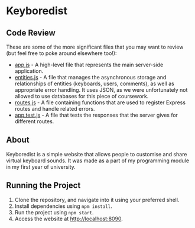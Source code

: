 # Keyboredist
## Code Review
These are some of the more significant files that you may want to review (but feel free to poke around elsewhere too!):
- [app.js](https://github.com/amrenstephenson/keyboredist/blob/main/app.js) - A high-level file that represents the main server-side application.
- [entities.js](https://github.com/amrenstephenson/keyboredist/blob/main/entities.js) - A file that manages the asynchronous storage and relationships of entities (keyboards, users, comments), as well as appropriate error handling. It uses JSON, as we were unfortunately not allowed to use databases for this piece of coursework.
- [routes.js](https://github.com/amrenstephenson/keyboredist/blob/main/routes.js) - A file containing functions that are used to register Express routes and handle related errors.
- [app.test.js](https://github.com/amrenstephenson/keyboredist/blob/main/app.test.js) - A file that tests the responses that the server gives for different routes.

## About
Keyboredist is a simple website that allows people to customise and share virtual keyboard sounds. It was made as a part of my programming module in my first year of university.

## Running the Project
1. Clone the repository, and navigate into it using your preferred shell.
2. Install dependencies using `npm install`.
3. Run the project using `npm start`.
4. Access the website at [http://localhost:8090](http://localhost:8090).
